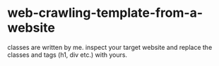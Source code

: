 # web-crawling-template-from-a-website
classes are written by me. inspect your target website and replace the classes and tags (h1, div etc.) with yours.
